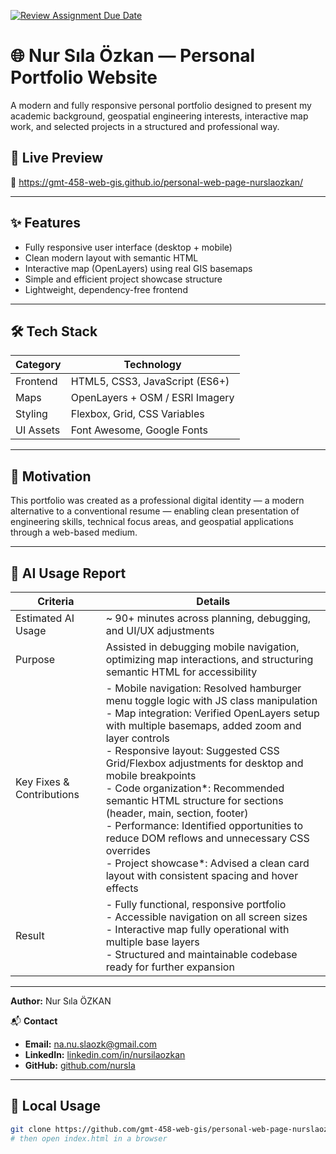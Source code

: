 [![Review Assignment Due Date](https://classroom.github.com/assets/deadline-readme-button-22041afd0340ce965d47ae6ef1cefeee28c7c493a6346c4f15d667ab976d596c.svg)](https://classroom.github.com/a/7C3xAGjq)


# 🌐 Nur Sıla Özkan — Personal Portfolio Website

A modern and fully responsive personal portfolio designed to present my academic background, geospatial engineering interests, interactive map work, and selected projects in a structured and professional way.

## 🚀 Live Preview
🔗 https://gmt-458-web-gis.github.io/personal-web-page-nurslaozkan/

---

## ✨ Features

- Fully responsive user interface (desktop + mobile)
- Clean modern layout with semantic HTML
- Interactive map (OpenLayers) using real GIS basemaps
- Simple and efficient project showcase structure
- Lightweight, dependency-free frontend

---

## 🛠 Tech Stack

| Category   | Technology |
|-----------|-------------|
| Frontend  | HTML5, CSS3, JavaScript (ES6+) |
| Maps      | OpenLayers + OSM / ESRI Imagery |
| Styling   | Flexbox, Grid, CSS Variables |
| UI Assets | Font Awesome, Google Fonts |

---

## 🎯 Motivation 

This portfolio was created as a professional digital identity — a modern alternative to a conventional resume — enabling clean presentation of engineering skills, technical focus areas, and geospatial applications through a web-based medium.

---


## 🤖 AI Usage Report

| Criteria | Details |
|---------|---------|
| Estimated AI Usage | ~ 90+ minutes across planning, debugging, and UI/UX adjustments |
| Purpose | Assisted in debugging mobile navigation, optimizing map interactions, and structuring semantic HTML for accessibility |
| Key Fixes & Contributions | - Mobile navigation: Resolved hamburger menu toggle logic with JS class manipulation<br>- Map integration: Verified OpenLayers setup with multiple basemaps, added zoom and layer controls<br>- Responsive layout: Suggested CSS Grid/Flexbox adjustments for desktop and mobile breakpoints<br>- Code organization*: Recommended semantic HTML structure for sections (header, main, section, footer)<br>- Performance: Identified opportunities to reduce DOM reflows and unnecessary CSS overrides<br>- Project showcase*: Advised a clean card layout with consistent spacing and hover effects |
| Result | - Fully functional, responsive portfolio<br>- Accessible navigation on all screen sizes<br>- Interactive map fully operational with multiple base layers<br>- Structured and maintainable codebase ready for further expansion |


---
**Author:** Nur Sıla ÖZKAN

📬 **Contact**

* **Email:** [na.nu.slaozk@gmail.com](mailto:na.nu.slaozk@gmail.com)
* **LinkedIn:** [linkedin.com/in/nursilaozkan](https://www.linkedin.com/in/nursilaozkan)
* **GitHub:** [github.com/nursla](https://github.com/nursla)
  
---


## 🔧 Local Usage

```bash
git clone https://github.com/gmt-458-web-gis/personal-web-page-nurslaozkan.git
# then open index.html in a browser

